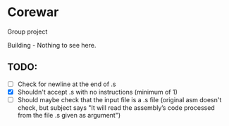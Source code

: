 # Corewar
Group project

Building - Nothing to see here.

## TODO:
- [ ] Check for newline at the end of .s
- [x] Shouldn't accept .s with no instructions (minimum of 1) 
- [ ] Should maybe check that the input file is a .s file (original asm doesn't check, but subject says "It will read the assembly’s code processed from the file .s given as argument")
